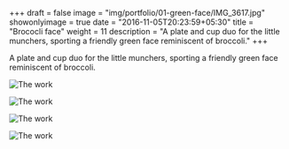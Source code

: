 +++
draft = false
image = "img/portfolio/01-green-face/IMG_3617.jpg"
showonlyimage = true
date = "2016-11-05T20:23:59+05:30"
title = "Brococli face"
weight = 11
description = "A plate and cup duo for the little munchers, sporting a friendly green face reminiscent of broccoli."
+++

A plate and cup duo for the little munchers, sporting a friendly green face reminiscent of broccoli.

![The work][1]

![The work][2]

![The work][3]

![The work][4]


[1]: /img/portfolio/01-green-face/IMG_3617.jpg
[2]: /img/portfolio/01-green-face/IMG_3621.jpg
[3]: /img/portfolio/01-green-face/IMG_3630.jpg
[4]: /img/portfolio/01-green-face/IMG_3638.jpg